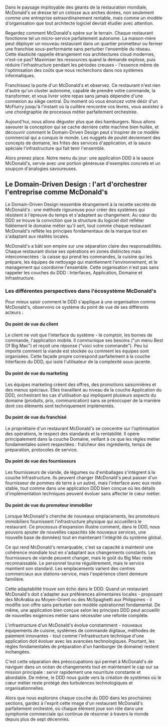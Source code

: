 Dans le paysage impitoyable des géants de la restauration mondiale, McDonald's se dresse tel un colosse aux arches dorées, non seulement comme une entreprise extraordinairement rentable, mais comme un modèle d'organisation que tout architecte logiciel devrait étudier avec attention.

Regardez comment McDonald's opère sur le terrain. Chaque restaurant fonctionne tel un micro-service parfaitement autonome. La maison-mère peut déployer un nouveau restaurant dans un quartier prometteur ou fermer une franchise sous-performante sans perturber l'ensemble du réseau. Cette élasticité rappelle étrangement nos architectures cloud modernes, n'est-ce pas? Maximiser les ressources quand la demande explose, puis réduire l'infrastructure pendant les périodes creuses - l'essence même de l'optimisation des coûts que nous recherchons dans nos systèmes informatiques.

Franchissez la porte d'un McDonald's et observez. Ce restaurant n'est rien d'autre qu'un cluster autonome, capable de prendre votre commande, la transformer, et vous livrer votre repas sans jamais dépendre d'une connexion au siège central. Du moment où vous énoncez votre désir d'un McFlurry jusqu'à l'instant où la cuillère rencontre vos lèvres, vous assistez à une chorégraphie de processus métier parfaitement orchestrée.

Aujourd'hui, nous allons déguster plus que des hamburgers. Nous allons savourer la conception qui se cache derrière cette machine bien huilée, et découvrir comment le Domain-Driven Design peut s'inspirer de ce modèle commercial qui a conquis le monde. Les nuggets de poulet deviennent des concepts de domaine, les frites des services d'application, et la sauce spéciale l'infrastructure qui fait tenir l'ensemble.

Alors prenez place. Notre menu du jour: une application DDD à la sauce McDonald's, servie avec une portion généreuse d'exemples concrets et un soupçon d'analogies savoureuses.

## Le Domain-Driven Design : l'art d'orchestrer l'entreprise comme McDonald's

Le Domain-Driven Design ressemble étrangement à la recette secrète de McDonald's : une méthode rigoureuse pour créer des systèmes qui résistent à l'épreuve du temps et s'adaptent au changement. Au cœur du DDD se trouve la conviction que la structure du logiciel doit refléter fidèlement le domaine métier qu'il sert, tout comme chaque restaurant McDonald's reflète les principes fondamentaux de la marque tout en s'adaptant aux réalités locales.

McDonald's a bâti son empire sur une séparation claire des responsabilités. Chaque restaurant divise ses opérations en zones distinctes mais interconnectées : la caisse qui prend les commandes, la cuisine qui les prépare, les équipes de nettoyage qui maintiennent l'environnement, et le management qui coordonne l'ensemble. Cette organisation n'est pas sans rappeler les couches du DDD : Interfaces, Application, Domaine et Infrastructure.

### Les différentes perspectives dans l'écosystème McDonald's

Pour mieux saisir comment le DDD s'applique à une organisation comme McDonald's, observons ce système du point de vue de ses différents acteurs :

#### Du point de vue du client

Le client ne voit que l'interface du système - le comptoir, les bornes de commande, l'application mobile. Il communique ses besoins ("un menu Best Of Big Mac") et reçoit une réponse ("voici votre commande"). Peu lui importe comment la viande est stockée ou comment les équipes sont organisées. Cette façade propre correspond parfaitement à la couche Interfaces du DDD, qui isole l'utilisateur de la complexité sous-jacente.

#### Du point de vue du marketing

Les équipes marketing créent des offres, des promotions saisonnières et des menus spéciaux. Elles travaillent au niveau de la couche Application du DDD, orchestrant les cas d'utilisation qui impliquent plusieurs aspects du domaine (produits, prix, communication) sans se préoccuper de la manière dont ces éléments sont techniquement implémentés.

#### Du point de vue du franchisé

Le propriétaire d'un restaurant McDonald's se concentre sur l'optimisation des opérations, le respect des standards et la rentabilité. Il opère principalement dans la couche Domaine, veillant à ce que les règles métier fondamentales soient respectées : fraîcheur des ingrédients, temps de préparation, protocoles de service.

#### Du point de vue des fournisseurs

Les fournisseurs de viande, de légumes ou d'emballages s'intègrent à la couche Infrastructure. Ils peuvent changer (McDonald's peut passer d'un fournisseur de pommes de terre à un autre), mais l'interface avec eux reste stable, tout comme dans une application DDD bien conçue où les détails d'implémentation techniques peuvent évoluer sans affecter le cœur métier.

#### Du point de vue du promoteur immobilier

Lorsque McDonald's cherche de nouveaux emplacements, les promoteurs immobiliers fournissent l'infrastructure physique qui accueillera le restaurant. Ce processus d'expansion illustre comment, dans le DDD, nous pouvons ajouter de nouvelles capacités (de nouveaux services, une nouvelle base de données) tout en maintenant l'intégrité du système global.

Ce qui rend McDonald's remarquable, c'est sa capacité à maintenir une cohérence mondiale tout en s'adaptant aux changements constants. Les fournisseurs de viande peuvent changer, mais le goût du Big Mac reste reconnaissable. Le personnel tourne régulièrement, mais le service maintient son standard. Les emplacements varient des centres commerciaux aux stations-service, mais l'expérience client demeure familière.

Cette adaptabilité trouve son écho dans le DDD. Quand un restaurant McDonald's doit s'adapter aux préférences alimentaires locales - proposant des McArabia au Moyen-Orient ou des McSpaghetti aux Philippines - il modifie son offre sans perturber son modèle opérationnel fondamental. De même, une application bien conçue selon les principes DDD peut accueillir de nouvelles exigences métier sans nécessiter une refonte complète.

L'infrastructure d'un McDonald's évolue constamment - nouveaux équipements de cuisine, systèmes de commande digitaux, méthodes de paiement innovantes - tout comme l'infrastructure technique d'une application doit évoluer avec les avancées technologiques. Pourtant, les règles fondamentales de préparation d'un hamburger (le domaine) restent inchangées.

C'est cette séparation des préoccupations qui permet à McDonald's de naviguer dans un océan de changements tout en maintenant le cap sur sa mission principale : servir rapidement une nourriture constante et abordable. De même, le DDD nous guide vers la création de systèmes où le cœur métier reste protégé des turbulences technologiques et organisationnelles.

Alors que nous explorons chaque couche du DDD dans les prochaines sections, gardez à l'esprit cette image d'un restaurant McDonald's parfaitement orchestré, où chaque élément joue son rôle dans une symphonie commerciale qui continue de résonner à travers le monde depuis plus de sept décennies.

